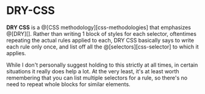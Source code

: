 # DRY-CSS

__DRY CSS__ is a @[CSS methodology][css-methodologies] that emphasizes @[DRY][].
Rather than writing 1 block of styles for each selector, oftentimes repeating
the actual rules applied to each, DRY CSS basically says to write each rule only
once, and list off all the @[selectors][css-selector] to which it applies.

While I don't personally suggest holding to this strictly at all times, in certain
situations it really does help a lot. At the very least, it's at least worth remembering
that you can list multiple selectors for a rule, so there's no need to repeat whole
blocks for similar elements.
